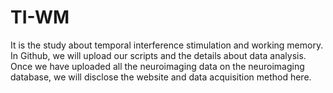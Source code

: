 # TI-WM
It is the study about temporal interference stimulation and working memory.
In Github, we will upload our scripts and the details about data analysis.
Once we have uploaded all the neuroimaging data on the neuroimaging database, we will disclose the website and data acquisition method here.
